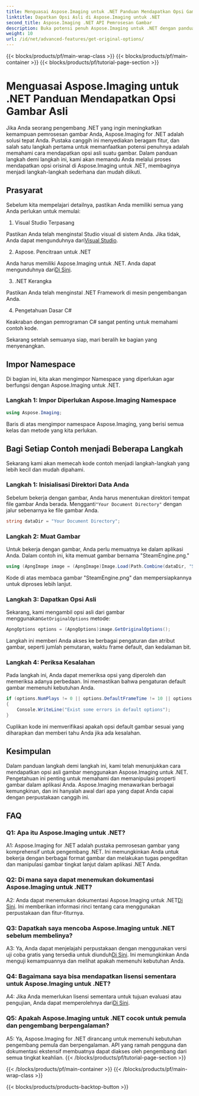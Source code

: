 ```yaml
---
title: Menguasai Aspose.Imaging untuk .NET Panduan Mendapatkan Opsi Gambar Asli
linktitle: Dapatkan Opsi Asli di Aspose.Imaging untuk .NET
second_title: Aspose.Imaging .NET API Pemrosesan Gambar
description: Buka potensi penuh Aspose.Imaging untuk .NET dengan panduan langkah demi langkah kami untuk mendapatkan opsi orisinal. Pelajari cara bekerja dengan gambar di aplikasi .NET Anda dengan mudah.
weight: 10
url: /id/net/advanced-features/get-original-options/
---
```


{{< blocks/products/pf/main-wrap-class >}}
{{< blocks/products/pf/main-container >}}
{{< blocks/products/pf/tutorial-page-section >}}

# Menguasai Aspose.Imaging untuk .NET Panduan Mendapatkan Opsi Gambar Asli

Jika Anda seorang pengembang .NET yang ingin meningkatkan kemampuan pemrosesan gambar Anda, Aspose.Imaging for .NET adalah solusi tepat Anda. Pustaka canggih ini menyediakan beragam fitur, dan salah satu langkah pertama untuk memanfaatkan potensi penuhnya adalah memahami cara mendapatkan opsi asli suatu gambar. Dalam panduan langkah demi langkah ini, kami akan memandu Anda melalui proses mendapatkan opsi orisinal di Aspose.Imaging untuk .NET, membaginya menjadi langkah-langkah sederhana dan mudah diikuti.

## Prasyarat

Sebelum kita mempelajari detailnya, pastikan Anda memiliki semua yang Anda perlukan untuk memulai:

1. Visual Studio Terpasang

 Pastikan Anda telah menginstal Studio visual di sistem Anda. Jika tidak, Anda dapat mengunduhnya dari[Visual Studio](https://visualstudio.microsoft.com/).

2. Aspose. Pencitraan untuk .NET

 Anda harus memiliki Aspose.Imaging untuk .NET. Anda dapat mengunduhnya dari[Di Sini](https://releases.aspose.com/imaging/net/).

3. .NET Kerangka

Pastikan Anda telah menginstal .NET Framework di mesin pengembangan Anda.

4. Pengetahuan Dasar C#

Keakraban dengan pemrograman C# sangat penting untuk memahami contoh kode.

Sekarang setelah semuanya siap, mari beralih ke bagian yang menyenangkan.

## Impor Namespace

Di bagian ini, kita akan mengimpor Namespace yang diperlukan agar berfungsi dengan Aspose.Imaging untuk .NET.

### Langkah 1: Impor Diperlukan Aspose.Imaging Namespace

```csharp
using Aspose.Imaging;
```

Baris di atas mengimpor namespace Aspose.Imaging, yang berisi semua kelas dan metode yang kita perlukan.

## Bagi Setiap Contoh menjadi Beberapa Langkah

Sekarang kami akan memecah kode contoh menjadi langkah-langkah yang lebih kecil dan mudah dipahami.

### Langkah 1: Inisialisasi Direktori Data Anda

 Sebelum bekerja dengan gambar, Anda harus menentukan direktori tempat file gambar Anda berada. Mengganti`"Your Document Directory"` dengan jalur sebenarnya ke file gambar Anda.

```csharp
string dataDir = "Your Document Directory";
```

### Langkah 2: Muat Gambar

Untuk bekerja dengan gambar, Anda perlu memuatnya ke dalam aplikasi Anda. Dalam contoh ini, kita memuat gambar bernama "SteamEngine.png."

```csharp
using (ApngImage image = (ApngImage)Image.Load(Path.Combine(dataDir, "SteamEngine.png")))
```

Kode di atas membaca gambar "SteamEngine.png" dan mempersiapkannya untuk diproses lebih lanjut.

### Langkah 3: Dapatkan Opsi Asli

 Sekarang, kami mengambil opsi asli dari gambar menggunakan`GetOriginalOptions` metode:

```csharp
ApngOptions options = (ApngOptions)image.GetOriginalOptions();
```

Langkah ini memberi Anda akses ke berbagai pengaturan dan atribut gambar, seperti jumlah pemutaran, waktu frame default, dan kedalaman bit.

### Langkah 4: Periksa Kesalahan

Pada langkah ini, Anda dapat memeriksa opsi yang diperoleh dan memeriksa adanya perbedaan. Ini memastikan bahwa pengaturan default gambar memenuhi kebutuhan Anda.

```csharp
if (options.NumPlays != 0 || options.DefaultFrameTime != 10 || options.BitDepth != 8)
{
    Console.WriteLine("Exist some errors in default options");
}
```

Cuplikan kode ini memverifikasi apakah opsi default gambar sesuai yang diharapkan dan memberi tahu Anda jika ada kesalahan.

## Kesimpulan

Dalam panduan langkah demi langkah ini, kami telah menunjukkan cara mendapatkan opsi asli gambar menggunakan Aspose.Imaging untuk .NET. Pengetahuan ini penting untuk memahami dan memanipulasi properti gambar dalam aplikasi Anda. Aspose.Imaging menawarkan berbagai kemungkinan, dan ini hanyalah awal dari apa yang dapat Anda capai dengan perpustakaan canggih ini.

## FAQ

### Q1: Apa itu Aspose.Imaging untuk .NET?

A1: Aspose.Imaging for .NET adalah pustaka pemrosesan gambar yang komprehensif untuk pengembang .NET. Ini memungkinkan Anda untuk bekerja dengan berbagai format gambar dan melakukan tugas pengeditan dan manipulasi gambar tingkat lanjut dalam aplikasi .NET Anda.

### Q2: Di mana saya dapat menemukan dokumentasi Aspose.Imaging untuk .NET?

 A2: Anda dapat menemukan dokumentasi Aspose.Imaging untuk .NET[Di Sini](https://reference.aspose.com/imaging/net/). Ini memberikan informasi rinci tentang cara menggunakan perpustakaan dan fitur-fiturnya.

### Q3: Dapatkah saya mencoba Aspose.Imaging untuk .NET sebelum membelinya?

 A3: Ya, Anda dapat menjelajahi perpustakaan dengan menggunakan versi uji coba gratis yang tersedia untuk diunduh[Di Sini](https://releases.aspose.com/). Ini memungkinkan Anda menguji kemampuannya dan melihat apakah memenuhi kebutuhan Anda.

### Q4: Bagaimana saya bisa mendapatkan lisensi sementara untuk Aspose.Imaging untuk .NET?

 A4: Jika Anda memerlukan lisensi sementara untuk tujuan evaluasi atau pengujian, Anda dapat memperolehnya dari[Di Sini](https://purchase.aspose.com/temporary-license/).

### Q5: Apakah Aspose.Imaging untuk .NET cocok untuk pemula dan pengembang berpengalaman?

A5: Ya, Aspose.Imaging for .NET dirancang untuk memenuhi kebutuhan pengembang pemula dan berpengalaman. API yang ramah pengguna dan dokumentasi ekstensif membuatnya dapat diakses oleh pengembang dari semua tingkat keahlian.
{{< /blocks/products/pf/tutorial-page-section >}}

{{< /blocks/products/pf/main-container >}}
{{< /blocks/products/pf/main-wrap-class >}}

{{< blocks/products/products-backtop-button >}}
